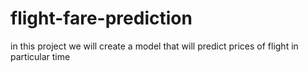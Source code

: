# flight-fare-prediction
in this project we will create a model that will predict prices of flight in particular time
